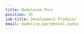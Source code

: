 ```yaml
---
title: Madeleine Parr
position: 25
job-title: Development Producer
email: madeline.parr@novel.audio
---
```


